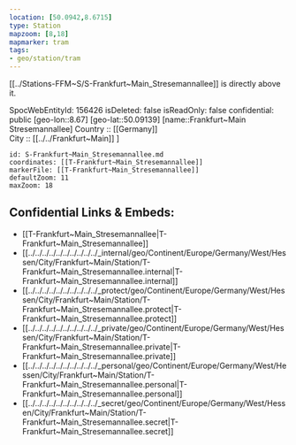 ```yaml
---
location: [50.0942,8.6715] 
type: Station 
mapzoom: [8,18] 
mapmarker: tram 
tags:
- geo/station/tram
---
```


[[../Stations-FFM~S/S-Frankfurt~Main_Stresemannallee]] is directly above it. 

SpocWebEntityId: 156426
isDeleted: false
isReadOnly: false
confidential: public
[geo-lon::8.67] 
[geo-lat::50.09139] 
[name::Frankfurt~Main Stresemannallee] 
Country :: [[Germany]]  
City :: [[../../Frankfurt~Main]] ] 


```leaflet
id: S-Frankfurt~Main_Stresemannallee.md
coordinates: [[T-Frankfurt~Main_Stresemannallee]] 
markerFile: [[T-Frankfurt~Main_Stresemannallee]] 
defaultZoom: 11 
maxZoom: 18
```


## Confidential Links & Embeds: 
- [[T-Frankfurt~Main_Stresemannallee|T-Frankfurt~Main_Stresemannallee]] 
- [[../../../../../../../../../../_internal/geo/Continent/Europe/Germany/West/Hessen/City/Frankfurt~Main/Station/T-Frankfurt~Main_Stresemannallee.internal|T-Frankfurt~Main_Stresemannallee.internal]] 
- [[../../../../../../../../../../_protect/geo/Continent/Europe/Germany/West/Hessen/City/Frankfurt~Main/Station/T-Frankfurt~Main_Stresemannallee.protect|T-Frankfurt~Main_Stresemannallee.protect]] 
- [[../../../../../../../../../../_private/geo/Continent/Europe/Germany/West/Hessen/City/Frankfurt~Main/Station/T-Frankfurt~Main_Stresemannallee.private|T-Frankfurt~Main_Stresemannallee.private]] 
- [[../../../../../../../../../../_personal/geo/Continent/Europe/Germany/West/Hessen/City/Frankfurt~Main/Station/T-Frankfurt~Main_Stresemannallee.personal|T-Frankfurt~Main_Stresemannallee.personal]] 
- [[../../../../../../../../../../_secret/geo/Continent/Europe/Germany/West/Hessen/City/Frankfurt~Main/Station/T-Frankfurt~Main_Stresemannallee.secret|T-Frankfurt~Main_Stresemannallee.secret]] 
